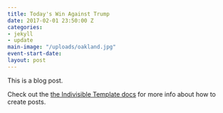 ```yaml
---
title: Today's Win Against Trump
date: 2017-02-01 23:50:00 Z
categories:
- jekyll
- update
main-image: "/uploads/oakland.jpg"
event-start-date:
layout: post
---
```


This is a blog post.

Check out the [the Indivisible Template docs](http://indivisibletemplate.com/documentation/) for more info about how to create posts.
